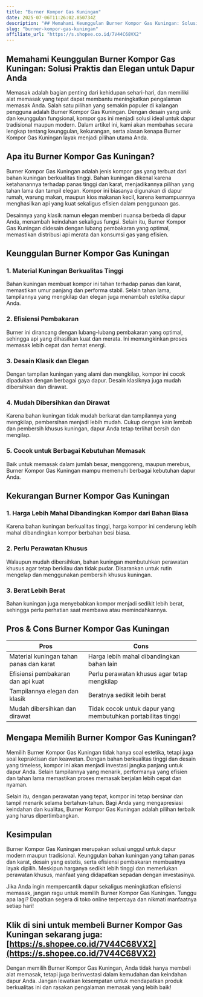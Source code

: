 ```yaml
---
title: "Burner Kompor Gas Kuningan"
date: 2025-07-06T11:26:02.850734Z
description: "## Memahami Keunggulan Burner Kompor Gas Kuningan: Solusi Praktis dan Elegan untuk Dapur Anda..."
slug: "burner-kompor-gas-kuningan"
affiliate_url: "https://s.shopee.co.id/7V44C68VX2"
---
```

## Memahami Keunggulan Burner Kompor Gas Kuningan: Solusi Praktis dan Elegan untuk Dapur Anda

Memasak adalah bagian penting dari kehidupan sehari-hari, dan memiliki alat memasak yang tepat dapat membantu meningkatkan pengalaman memasak Anda. Salah satu pilihan yang semakin populer di kalangan pengguna adalah Burner Kompor Gas Kuningan. Dengan desain yang unik dan keunggulan fungsional, kompor gas ini menjadi solusi ideal untuk dapur tradisional maupun modern. Dalam artikel ini, kami akan membahas secara lengkap tentang keunggulan, kekurangan, serta alasan kenapa Burner Kompor Gas Kuningan layak menjadi pilihan utama Anda.

## Apa itu Burner Kompor Gas Kuningan?

Burner Kompor Gas Kuningan adalah jenis kompor gas yang terbuat dari bahan kuningan berkualitas tinggi. Bahan kuningan dikenal karena ketahanannya terhadap panas tinggi dan karat, menjadikannya pilihan yang tahan lama dan tampil elegan. Kompor ini biasanya digunakan di dapur rumah, warung makan, maupun kios makanan kecil, karena kemampuannya menghasilkan api yang kuat sekaligus efisien dalam penggunaan gas.

Desainnya yang klasik namun elegan memberi nuansa berbeda di dapur Anda, menambah keindahan sekaligus fungsi. Selain itu, Burner Kompor Gas Kuningan didesain dengan lubang pembakaran yang optimal, memastikan distribusi api merata dan konsumsi gas yang efisien.

## Keunggulan Burner Kompor Gas Kuningan

### 1. Material Kuningan Berkualitas Tinggi

Bahan kuningan membuat kompor ini tahan terhadap panas dan karat, memastikan umur panjang dan performa stabil. Selain tahan lama, tampilannya yang mengkilap dan elegan juga menambah estetika dapur Anda.

### 2. Efisiensi Pembakaran

Burner ini dirancang dengan lubang-lubang pembakaran yang optimal, sehingga api yang dihasilkan kuat dan merata. Ini memungkinkan proses memasak lebih cepat dan hemat energi.

### 3. Desain Klasik dan Elegan

Dengan tampilan kuningan yang alami dan mengkilap, kompor ini cocok dipadukan dengan berbagai gaya dapur. Desain klasiknya juga mudah dibersihkan dan dirawat.

### 4. Mudah Dibersihkan dan Dirawat

Karena bahan kuningan tidak mudah berkarat dan tampilannya yang mengkilap, pembersihan menjadi lebih mudah. Cukup dengan kain lembab dan pembersih khusus kuningan, dapur Anda tetap terlihat bersih dan mengilap.

### 5. Cocok untuk Berbagai Kebutuhan Memasak

Baik untuk memasak dalam jumlah besar, menggoreng, maupun merebus, Burner Kompor Gas Kuningan mampu memenuhi berbagai kebutuhan dapur Anda.

## Kekurangan Burner Kompor Gas Kuningan

### 1. Harga Lebih Mahal Dibandingkan Kompor dari Bahan Biasa

Karena bahan kuningan berkualitas tinggi, harga kompor ini cenderung lebih mahal dibandingkan kompor berbahan besi biasa.

### 2. Perlu Perawatan Khusus

Walaupun mudah dibersihkan, bahan kuningan membutuhkan perawatan khusus agar tetap berkilau dan tidak pudar. Disarankan untuk rutin mengelap dan menggunakan pembersih khusus kuningan.

### 3. Berat Lebih Berat

Bahan kuningan juga menyebabkan kompor menjadi sedikit lebih berat, sehingga perlu perhatian saat membawa atau memindahkannya.

## Pros & Cons Burner Kompor Gas Kuningan

| **Pros** | **Cons** |
|---|---|
| Material kuningan tahan panas dan karat | Harga lebih mahal dibandingkan bahan lain |
| Efisiensi pembakaran dan api kuat | Perlu perawatan khusus agar tetap mengkilap |
| Tampilannya elegan dan klasik | Beratnya sedikit lebih berat |
| Mudah dibersihkan dan dirawat | Tidak cocok untuk dapur yang membutuhkan portabilitas tinggi |

## Mengapa Memilih Burner Kompor Gas Kuningan?

Memilih Burner Kompor Gas Kuningan tidak hanya soal estetika, tetapi juga soal kepraktisan dan keawetan. Dengan bahan berkualitas tinggi dan desain yang timeless, kompor ini akan menjadi investasi jangka panjang untuk dapur Anda. Selain tampilannya yang menarik, performanya yang efisien dan tahan lama memastikan proses memasak berjalan lebih cepat dan nyaman.

Selain itu, dengan perawatan yang tepat, kompor ini tetap bersinar dan tampil menarik selama bertahun-tahun. Bagi Anda yang mengapresiasi keindahan dan kualitas, Burner Kompor Gas Kuningan adalah pilihan terbaik yang harus dipertimbangkan.

## Kesimpulan

Burner Kompor Gas Kuningan merupakan solusi unggul untuk dapur modern maupun tradisional. Keunggulan bahan kuningan yang tahan panas dan karat, desain yang estetis, serta efisiensi pembakaran membuatnya layak dipilih. Meskipun harganya sedikit lebih tinggi dan memerlukan perawatan khusus, manfaat yang didapatkan sepadan dengan investasinya.

Jika Anda ingin mempercantik dapur sekaligus meningkatkan efisiensi memasak, jangan ragu untuk memilih Burner Kompor Gas Kuningan. Tunggu apa lagi? Dapatkan segera di toko online terpercaya dan nikmati manfaatnya setiap hari!

## Klik di sini untuk membeli Burner Kompor Gas Kuningan sekarang juga: [https://s.shopee.co.id/7V44C68VX2](https://s.shopee.co.id/7V44C68VX2)

Dengan memilih Burner Kompor Gas Kuningan, Anda tidak hanya membeli alat memasak, tetapi juga berinvestasi dalam kemudahan dan keindahan dapur Anda. Jangan lewatkan kesempatan untuk mendapatkan produk berkualitas ini dan rasakan pengalaman memasak yang lebih baik!